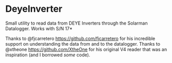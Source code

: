 # DeyeInverter
Small utility to read data from DEYE Inverters through the Solarman Datalogger. Works with S/N 17*

Thanks to @fjcarretero https://github.com/fjcarretero for his incredible support on understanding the data from and to the datalogger.
Thanks to @xtheone https://github.com/XtheOne for his original V4 reader that was an inspiration (and I borrowed *some* code).

